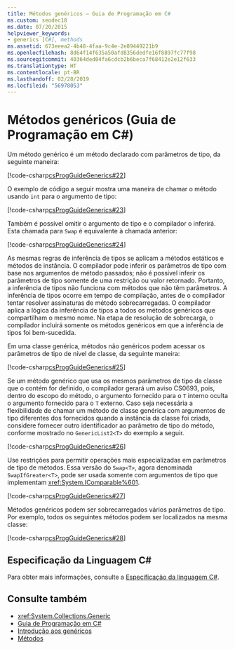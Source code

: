 ```yaml
---
title: Métodos genéricos – Guia de Programação em C#
ms.custom: seodec18
ms.date: 07/20/2015
helpviewer_keywords:
- generics [C#], methods
ms.assetid: 673eeea2-4b48-4faa-9c4e-2e89449221b9
ms.openlocfilehash: 8d64f14f635a50afd8356dedfe16f8897fc77f98
ms.sourcegitcommit: 40364ded04fa6cdcb2b6beca7f68412e2e12f633
ms.translationtype: HT
ms.contentlocale: pt-BR
ms.lasthandoff: 02/28/2019
ms.locfileid: "56978053"
---
```

# <a name="generic-methods-c-programming-guide"></a>Métodos genéricos (Guia de Programação em C#)
Um método genérico é um método declarado com parâmetros de tipo, da seguinte maneira:  
  
 [!code-csharp[csProgGuideGenerics#22](~/samples/snippets/csharp/VS_Snippets_VBCSharp/csProgGuideGenerics/CS/Generics.cs#22)]  
  
 O exemplo de código a seguir mostra uma maneira de chamar o método usando `int` para o argumento de tipo:  
  
 [!code-csharp[csProgGuideGenerics#23](~/samples/snippets/csharp/VS_Snippets_VBCSharp/csProgGuideGenerics/CS/Generics.cs#23)]  
  
 Também é possível omitir o argumento de tipo e o compilador o inferirá. Esta chamada para `Swap` é equivalente à chamada anterior:  
  
 [!code-csharp[csProgGuideGenerics#24](~/samples/snippets/csharp/VS_Snippets_VBCSharp/csProgGuideGenerics/CS/Generics.cs#24)]  
  
 As mesmas regras de inferência de tipos se aplicam a métodos estáticos e métodos de instância. O compilador pode inferir os parâmetros de tipo com base nos argumentos de método passados; não é possível inferir os parâmetros de tipo somente de uma restrição ou valor retornado. Portanto, a inferência de tipos não funciona com métodos que não têm parâmetros. A inferência de tipos ocorre em tempo de compilação, antes de o compilador tentar resolver assinaturas de método sobrecarregadas. O compilador aplica a lógica da inferência de tipos a todos os métodos genéricos que compartilham o mesmo nome. Na etapa de resolução de sobrecarga, o compilador incluirá somente os métodos genéricos em que a inferência de tipos foi bem-sucedida.  
  
 Em uma classe genérica, métodos não genéricos podem acessar os parâmetros de tipo de nível de classe, da seguinte maneira:  
  
 [!code-csharp[csProgGuideGenerics#25](~/samples/snippets/csharp/VS_Snippets_VBCSharp/csProgGuideGenerics/CS/Generics.cs#25)]  
  
 Se um método genérico que usa os mesmos parâmetros de tipo da classe que o contém for definido, o compilador gerará um aviso CS0693, pois, dentro do escopo do método, o argumento fornecido para o `T` interno oculta o argumento fornecido para o `T` externo. Caso seja necessária a flexibilidade de chamar um método de classe genérica com argumentos de tipo diferentes dos fornecidos quando a instância da classe foi criada, considere fornecer outro identificador ao parâmetro de tipo do método, conforme mostrado no `GenericList2<T>` do exemplo a seguir.  
  
 [!code-csharp[csProgGuideGenerics#26](~/samples/snippets/csharp/VS_Snippets_VBCSharp/csProgGuideGenerics/CS/Generics.cs#26)]  
  
 Use restrições para permitir operações mais especializadas em parâmetros de tipo de métodos. Essa versão do `Swap<T>`, agora denominada `SwapIfGreater<T>`, pode ser usada somente com argumentos de tipo que implementam <xref:System.IComparable%601>.  
  
 [!code-csharp[csProgGuideGenerics#27](~/samples/snippets/csharp/VS_Snippets_VBCSharp/csProgGuideGenerics/CS/Generics.cs#27)]  
  
 Métodos genéricos podem ser sobrecarregados vários parâmetros de tipo. Por exemplo, todos os seguintes métodos podem ser localizados na mesma classe:  
  
 [!code-csharp[csProgGuideGenerics#28](~/samples/snippets/csharp/VS_Snippets_VBCSharp/csProgGuideGenerics/CS/Generics.cs#28)]  
  
## <a name="c-language-specification"></a>Especificação da Linguagem C#  
 Para obter mais informações, consulte a [Especificação da linguagem C#](~/_csharplang/spec/classes.md#methods).  
  
## <a name="see-also"></a>Consulte também

- <xref:System.Collections.Generic>
- [Guia de Programação em C#](../../../csharp/programming-guide/index.md)
- [Introdução aos genéricos](../../../csharp/programming-guide/generics/introduction-to-generics.md)
- [Métodos](../../../csharp/programming-guide/classes-and-structs/methods.md)
